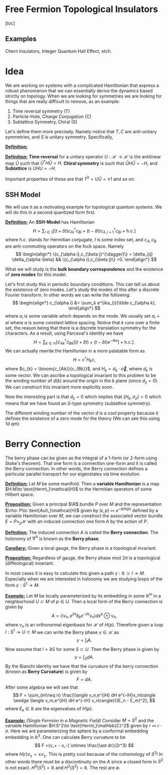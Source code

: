 # Free Fermion Topological Insulators

[toc]

## Examples

Chern Insulators, Integer Quantum Hall Effect, etch.

# Idea

We are working on systems with a complicated Hamiltonian that express a robust phenomenon that we can essentially derive the dynamics based strictly on topology. When we are looking for symmetries we are looking for things that are really difficult to remove, as an example:

1. Time reversal symmetry (T)
2. Particle-Hole, Charge Conjugation (C)
3. Sublattice Symmetry, Chiral (S)

Let's define them more precisely. Namely notice that $T,C$ are anti-unitary symmetries, and $S$ is unitary symmetry. Specifically, 

**<u>Definition:</u>** 

**<u>Definition:</u>** **Time reversal** for a unitary operator $U : \mathcal{H} \to \mathcal{H}$ is the antilinear map $\bar U$ such that $\bar U^\dagger H \bar U = H$. **Chiral symmetry** is such that $\bar U H \bar U = -H$, and **Sublattice** is $UHU = -H$.

Important properties of these are that $T^2 = U\bar U = \pm 1$ and so on. 

## SSH Model

We will use it as a motivating example for topological quantum systems. We will do this in a second quantized form first.

**<u>Definition:</u>** An **SSH-Model** has Hamiltonian
$$
H = \sum_{i \in \mathbb{I}} \left[ (t+\delta t) c_{Ai}^{\dagger} c_{Bi} + (t-\delta t)c_{A,i+1}^{\dagger}c_{Bi} + \text{h.c.}\right]
$$
where $\text{h.c.}$ stands for Hermitian conjugate, $I$ is some index set, and $c_A,c_B$ are anti-commuting operators on the fock space. Namely
$$
\begin{align*}
\{c_{\alpha i},c_{\beta j}^{\dagger}\} = \delta_{ij} \delta_{\alpha \beta} && \{c_{\alpha i},c_{\beta j}\} =0.
\end{align*}
$$


What we will study is the **bulk boundary correspondence** and the existence of **zero modes** for this model.

Let's first study this in periodic boundary conditions. This can tell us about the existence of zero modes. Let's study the modes of this after a discrete Fourier transform. In other words we can write the following:
$$
\begin{align*}
c_{\alpha i} &= \sum_k e^{ika_{i}}\tilde c_{\alpha k},
\end{align*}
$$
where $a_i$ is some variable which depends on the mode. We usually set $a_i = a i$ where $a$ is some constant lattice spacing.  Notice that $k$ runs over a finite set, the reason being that there is a discrete translation symmetry for the characters. As a result, using Parceval's identity we have
$$
H = \sum_{k \in \mathbb{N}} \left[ \tilde c_{Ak}^{\dagger}\tilde c_{Bk}\left[(t+\delta t) + (t-\delta t)e^{-ika} \right] +\text{h.c.} \right].
$$
We can actually rewrite the Hamiltonian in a more palatable form as
$$
H = c^\dagger H_k c,
$$
where $c_{k} = \binom{c_{Ak}}{c_{Bk}}$, and $H_k = d_k\cdot \vec \sigma$, where $d_k$ is some vector. We can ascribe a topological invariant to this problem to be the winding number of $d(k)$ around the origin in the $k$ plane (since $d_z = 0$). We can construct this invariant more explicitly soon. 

Now the interesting part is that $d_z = 0$ which implies that $\{H_k,\sigma_z\} = 0$ which means that we have found an $S$-type symmetry (sublattice symmetry). 

 The different winding number of the vector $d$ is a cool property because it defines the existence of a zero mode for the theory (We can see this using 1d qm).

# Berry Connection

The berry phase can be given as the integral of a 1-form (or 2-form using Stoke's theorem). That one form is a connection one-form and it is called the Berry connection. In other words, the Berry connection defines a particular parallel transport for our eigenstates via time evolution. 

**<u>Definition:</u>** Let $M$ be some manifold. Then a **variable Hamiltonian** is a map $H:M\to \text{Herm\,}\mathcal{H}$ to the Hermitian operators of some Hilbert space. 

**<u>Proposition:</u>** Given a principal $\R$ bundle $P$ over $M$ and the representation $\rho: P\to \text{Aut\,}\mathcal{H}$ given by $(\epsilon,p)\mapsto e^{-i\epsilon H(p)}$ defined by a variable Hamiltonian over $M$, we can construct the associated vector bundle $E=P\times_\rho \mathcal{H}$ with an induced connection one form $A$ by the action of $P$. 

**<u>Definition:</u>**  The induced connection $A$ is called the **Berry connection**. The holonomy of $\nabla^{A}$ is known as the **Berry phase**.

**<u>Corollary:</u>** Given a local gauge, the Berry phase is a topological invariant.

**<u>Proposition:</u>** Regardless of gauge, the Berry phase mod $2\pi$ is a topological (diffeological) invariant.

In most cases it is easy to calculate this given a path $\gamma:\mathbb{R}\supset I\to M$. Especially when we are interested in holonomy we are studying loops of the form $\gamma : S^1 \to M$. 

**<u>Example:</u>** Let $M$ be locally parameterized by its embedding in some $\mathbb{R}^m$ in a neighborhood $U \subset M$ of $p \in U$. Then a local form of the Berry connection is given by
$$
A = i\langle v_n,e^{iH}\partial_k e^{-iH}v_n  \rangle dx^k \otimes v_n,
$$
where $v_n$ is an orthonormal eigenbasis for $\mathcal{H}$ of $H(p)$. Therefore given a loop $l:S^1 \to U\subset M$ we can write the Berry phase $\gamma \in \mathcal{H}$ as
$$
\gamma = \int_{l} A.
$$
Now assume that $l = \partial S$ for some $S \subset U$. Then the Berry phase is given by
$$
\gamma = \int_S dA.
$$
By the Bianchi identity we have that the curvature of the berry connection  (known as **Berry Curvature**) is given by
$$
F=dA.
$$
After some algebra we will see that
$$
F = \sum_{m\neq n} \frac{\langle v_n,e^{iH} dH e^{-iH}v_m\rangle \wedge \langle v_m,e^{iH} dH e^{-iH} v_n\rangle}{(E_n - E_m)^2},
$$
where $E_k \in \mathbb{R}$ are the eigenvalues of $H(p)$.



**<u>Example:</u>** *(Single Fermion in a Magnetic Field)* Consider $M = S^2$ and the variable Hamiltonian $H:S^2\to \text{Herm\,}\mathbb{C}^2$ given by $r\mapsto r\cdot \sigma$. Here we are parameterizing the sphere by a conformal embedding embedding in $\mathbb{R}^3$. One can calculate Berry curvature to be 
$$
F =(v_+ - v_-) \otimes \frac{\ast dr}{2r^3}
$$
 where $H(r)v_\pm = \pm v_\pm$. This is pretty cool because of the cohomology of $S^2$! In other words there must be a discontinuity on the $A$ since a closed form in $S^2$ is not exact. $H^0(S^2) = \mathbb{R}$ and $H^2(S^2) = \mathbb{R}$. The rest are $\emptyset$.












